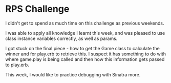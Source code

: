 # RPS Challenge

I didn't get to spend as much time on this challenge as previous weekends.

I was able to apply all knowledge I learnt this week, and was pleased to use class instance variables correctly, as well as params.

I got stuck on the final piece - how to get the Game class to calculate the winner and for play.erb to retrieve this. I suspect it has something to do with where game.play is being called and then how this information gets passed to play.erb.

This week, I would like to practice debugging with Sinatra more.
